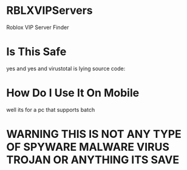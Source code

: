 # RBLXVIPServers
Roblox VIP Server Finder
# Is This Safe
yes and yes
and virustotal is lying
source code:
# How Do I Use It On Mobile
well its for a pc that supports batch
# WARNING THIS IS NOT ANY TYPE OF SPYWARE MALWARE VIRUS TROJAN OR ANYTHING ITS SAVE
